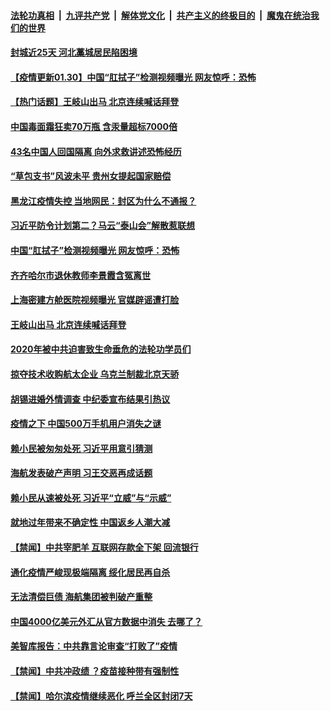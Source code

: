 

####  [法轮功真相](../../../../basic/blob/master/README.md?t=01310001) &nbsp;|&nbsp; [九评共产党](../../../../9ping.md/blob/master/README.md?t=01310001) &nbsp;|&nbsp; [解体党文化](../../../../jtdwh.md/blob/master/README.md?t=01310001)  &nbsp;|&nbsp; [共产主义的终极目的](../../../../gczydzjmd.md/blob/master/README.md?t=01310001) &nbsp;|&nbsp; [魔鬼在统治我们的世界](../../../../mgztzwmdsj.md/blob/master/README.md?t=01310001) 

#### [封城近25天 河北藁城居民陷困境](../pages/prog204/a103043462.md?t=01310001) 

#### [【疫情更新01.30】中国“肛拭子”检测视频曝光 网友惊呼：恐怖](../pages/prog204/a103034335.md?t=01310001) 

#### [【热门话题】王岐山出马 北京连续喊话拜登](../pages/prog204/a103043248.md?t=01310001) 

#### [中国毒面霜狂卖70万瓶 含汞量超标7000倍](../pages/prog204/a103043414.md?t=01310001) 

#### [43名中国人回国隔离 向外求救讲述恐怖经历](../pages/prog204/a103043386.md?t=01310001) 

#### [“草包支书”风波未平 贵州女提起国家赔偿](../pages/prog204/a103043356.md?t=01310001) 

#### [黑龙江疫情失控 当地网民：封区为什么不通报？](../pages/prog204/a103043360.md?t=01310001) 

#### [习近平防令计划第二？马云“泰山会”解散惹联想](../pages/prog204/a103043279.md?t=01310001) 

#### [中国“肛拭子”检测视频曝光 网友惊呼：恐怖](../pages/prog204/a103043309.md?t=01310001) 

#### [齐齐哈尔市退休教师李景霞含冤离世](../pages/prog204/a103043306.md?t=01310001) 

#### [上海密建方舱医院视频曝光 官媒辟谣遭打脸](../pages/prog204/a103043264.md?t=01310001) 

#### [王岐山出马 北京连续喊话拜登](../pages/prog204/a103043252.md?t=01310001) 

#### [2020年被中共迫害致生命垂危的法轮功学员们](../pages/prog204/a103043242.md?t=01310001) 

#### [掠夺技术收购航太企业 乌克兰制裁北京天骄](../pages/prog204/a103043245.md?t=01310001) 

#### [胡锡进婚外情调查 中纪委宣布结果引热议](../pages/prog204/a103043204.md?t=01310001) 


#### [疫情之下 中国500万手机用户消失之谜](../pages/prog204/a103043159.md?t=01310001) 

#### [赖小民被匆匆处死 习近平用意引猜测](../pages/prog204/a103043163.md?t=01310001) 

#### [海航发表破产声明 习王交恶再成话题](../pages/prog204/a103043144.md?t=01310001) 

#### [赖小民从速被处死 习近平“立威”与“示威”](../pages/prog204/a103043055.md?t=01310001) 

#### [就地过年带来不确定性 中国返乡人潮大减](../pages/prog204/a103042812.md?t=01310001) 

#### [【禁闻】中共宰肥羊 互联网存款全下架 回流银行](../pages/prog204/a103042803.md?t=01310001) 

#### [通化疫情严峻现极端隔离 绥化居民再自杀](../pages/prog204/a103043008.md?t=01310001) 


#### [无法清偿巨债 海航集团被判破产重整](../pages/prog204/a103042925.md?t=01310001) 

#### [中国4000亿美元外汇从官方数据中消失 去哪了？](../pages/prog204/a103042904.md?t=01310001) 

#### [美智库报告：中共靠言论审查“打败了”疫情](../pages/prog204/a103042773.md?t=01310001) 


#### [【禁闻】中共冲政绩 ？疫苗接种带有强制性](../pages/prog204/a103042810.md?t=01310001) 

#### [【禁闻】哈尔滨疫情继续恶化 呼兰全区封闭7天](../pages/prog204/a103042786.md?t=01310001) 


